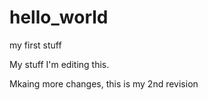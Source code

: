 # hello_world
my first stuff

My stuff I'm editing this.

Mkaing more changes, this is my 2nd revision
